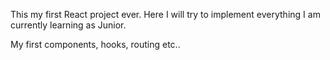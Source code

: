 This my first React project ever. 
Here I will try to implement everything I am currently learning as Junior.

My first components, hooks, routing etc..